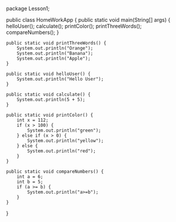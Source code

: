 package Lesson1;

public class HomeWorkApp {
    public static void main(String[] args) {
        helloUser();
        calculate();
        printColor();
        printThreeWords();
        compareNumbers();
    }

    public static void printThreeWords() {
        System.out.println("Orange");
        System.out.println("Banana");
        System.out.println("Apple");
    }

    public static void helloUser() {
        System.out.println("Hello User");
    }

    public static void calculate() {
        System.out.println(5 + 5);
    }

    public static void printColor() {
        int x = 112;
        if (x > 100) {
            System.out.println("green");
        } else if (x > 0) {
            System.out.println("yellow");
        } else {
            System.out.println("red");
        }
    }

    public static void compareNumbers() {
        int a = 6;
        int b = 5;
        if (a >= b) {
            System.out.println("a>=b");
        }
    }
}
